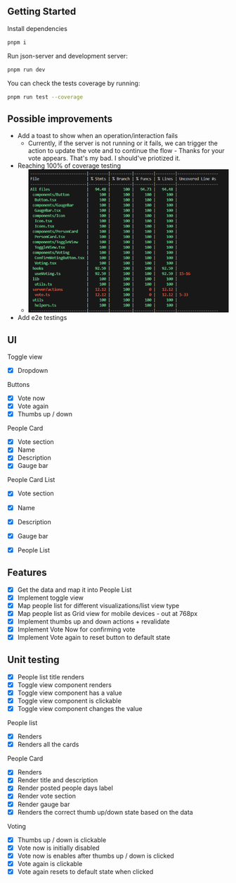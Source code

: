 ## Getting Started

Install dependencies

```bash
pnpm i
```

Run json-server and development server:

```bash
pnpm run dev
```

You can check the tests coverage by running:

```bash
pnpm run test --coverage
```

## Possible improvements

- Add a toast to show when an operation/interaction fails
  - Currently, if the server is not running or it fails, we can trigger the action to update the vote and to continue the flow - Thanks for your vote appears. That's my bad. I should've priotized it.
- Reaching 100% of coverage testing
  - ![alt text](image.png)
- Add e2e testings

## UI

Toggle view

- [x] Dropdown

Buttons

- [x] Vote now
- [x] Vote again
- [x] Thumbs up / down

People Card

- [x] Vote section
- [x] Name
- [x] Description
- [x] Gauge bar

People Card List

- [x] Vote section
- [x] Name
- [x] Description
- [x] Gauge bar

- [x] People List

## Features

- [x] Get the data and map it into People List
- [x] Implement toggle view
- [x] Map people list for different visualizations/list view type
- [x] Map people list as Grid view for mobile devices - out at 768px
- [x] Implement thumbs up and down actions + revalidate
- [x] Implement Vote Now for confirming vote
- [x] Implement Vote again to reset button to default state

## Unit testing

- [x] People list title renders
- [x] Toggle view component renders
- [x] Toggle view component has a value
- [x] Toggle view component is clickable
- [x] Toggle view component changes the value

People list

- [x] Renders
- [x] Renders all the cards

People Card

- [x] Renders
- [x] Render title and description
- [x] Render posted people days label
- [x] Render vote section
- [x] Render gauge bar
- [x] Renders the correct thumb up/down state based on the data

Voting

- [x] Thumbs up / down is clickable
- [x] Vote now is initially disabled
- [x] Vote now is enables after thumbs up / down is clicked
- [x] Vote again is clickable
- [x] Vote again resets to default state when clicked
